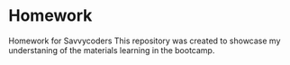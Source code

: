 # Homework
Homework for Savvycoders
This repository was created to showcase my understaning of the materials learning in the bootcamp. 
